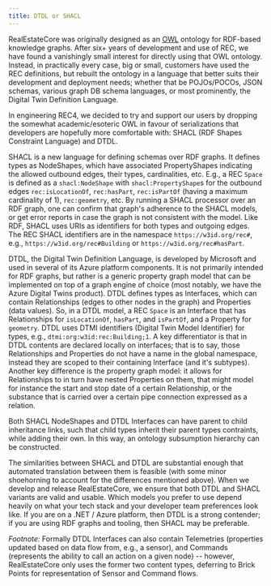 ```yaml
---
title: DTDL or SHACL
---
```


RealEstateCore was originally designed as an [OWL](https://www.w3.org/TR/owl2-syntax/) ontology for RDF-based knowledge graphs. After six+ years of development and use of REC, we have found a vanishingly small interest for directly using that OWL ontology. Instead, in practically every case, big or small, customers have used the REC definitions, but rebuilt the ontology in a language that better suits their development and deployment needs; whether that be POJOs/POCOs, JSON schemas, various graph DB schema languages, or most prominently, the Digital Twin Definition Language.

In engineering REC4, we decided to try and support our users by dropping the somewhat academic/esoteric OWL in favour of serializations that developers are hopefully more comfortable with: SHACL (RDF Shapes Constraint Language) and DTDL.

SHACL is a new language for defining schemas over RDF graphs. It defines types as NodeShapes, which have associated PropertyShapes indicating the allowed outbound edges, their types, cardinalities, etc. E.g., a REC `Space` is defined as a `shacl:NodeShape` with `shacl:PropertyShape`s for the outbound edges `rec:isLocationOf`, `rec:hasPart`, `rec:isPartOf` (having a maximum cardinality of 1), `rec:geometry`, etc. By running a SHACL processor over an RDF graph, one can confirm that graph's adherence to the SHACL models, or get error reports in case the graph is not consistent with the model.  Like RDF, SHACL uses URIs as identifiers for both types and outgoing edges. The REC SHACL identifiers are in the namespace `https://w3id.org/rec#`, e.g., `https://w3id.org/rec#Building` or `https://w3id.org/rec#hasPart`. 

DTDL, the Digital Twin Definition Language, is developed by Microsoft and used in several of its Azure platform components. It is not primarily intended for RDF graphs, but rather is a generic property graph model that can be implemented on top of a graph engine of choice (most notably, we have the Azure Digital Twins product). DTDL defines types as Interfaces, which can contain Relationships (edges to other nodes in the graph) and Properties (data values). So, in a DTDL model, a REC `Space` is an Interface that has Relationships for `isLocationOf`, `hasPart`, and `isPartOf`, and a Property for `geometry`. DTDL uses DTMI identifiers (Digital Twin Model Identifier) for types, e.g., `dtmi:org:w3id:rec:Building;1`. A key differentiator is that in DTDL contents are declared locally on interfaces; that is to say, those Relationships and Properties do not have a name in the global namespace, instead they are scoped to their containing Interface (and it's subtypes). Another key difference is the property graph model: it allows for Relationships to in turn have nested Properties on them, that might model for instance the start and stop date of a certain Relationship, or the substance that is carried over a certain pipe connection expressed as a relation.

Both SHACL NodeShapes and DTDL Interfaces can have parent to child inheritance links, such that child types inherit their parent types contraints, while adding their own. In this way, an ontology subsumption hierarchy can be constructed. 

The similarities between SHACL and DTDL are substantial enough that automated translation between them is feasible (with some minor shoehorning to account for the differences mentioned above). When we develop and release RealEstateCore, we ensure that both DTDL and SHACL variants are valid and usable. Which models you prefer to use depend heavily on what your tech stack and your developer team preferences look like. If you are on a .NET / Azure platform, then DTDL is a strong contender; if you are using RDF graphs and tooling, then SHACL may be preferable.

*Footnote:* Formally DTDL Interfaces can also contain Telemetries (properties updated based on data flow from, e.g., a sensor), and Commands (represents the ability to call an action on a given node) -- however, RealEstateCore only uses the former two content types, deferring to Brick Points for representation of Sensor and Command flows.